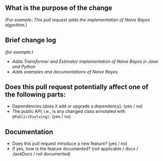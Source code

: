 <!--
*Thank you very much for contributing to Apache Flink ML - we are happy that you want to help us improve Flink ML. To help the community review your contribution in the best possible way, please go through the checklist below, which will get the contribution into a shape in which it can be best reviewed.*

## Contribution Checklist

  - Make sure that the pull request corresponds to one [JIRA issue](https://issues.apache.org/jira/projects/FLINK/issues). Exceptions are made for typos in JavaDoc or documentation files, which need no JIRA issue.
  
  - Name the pull request in the form "[FLINK-XXXX] Title of the pull request", where *FLINK-XXXX* should be replaced by the actual issue number.
  Typo fixes that have no associated JIRA issue should be named following this pattern: `[hotfix] Title of the pull request`.

  - Fill out the template below to describe the changes contributed by the pull request. That will give reviewers the context they need to do the review.
  
  - Each commit in the pull request has a meaningful commit message (including the JIRA id)

  - Once all items of the checklist are addressed, remove the above text and this checklist, leaving only the filled out template below.

**(The sections below can be removed for hotfixes of typos)**
-->

## What is the purpose of the change

*(For example: This pull request adds the implementation of Naive Bayes algorithm.)*

## Brief change log

*(for example:)*
  - *Adds Transformer and Estimator implementation of Naive Bayes in Java and Python*
  - *Adds examples and documentations of Naive Bayes*

## Does this pull request potentially affect one of the following parts:

  - Dependencies (does it add or upgrade a dependency): (yes / no)
  - The public API, i.e., is any changed class annotated with `@Public(Evolving)`: (yes / no)

## Documentation

  - Does this pull request introduce a new feature? (yes / no)
  - If yes, how is the feature documented? (not applicable / docs / JavaDocs / not documented)
